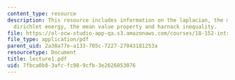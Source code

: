 ```yaml
---
content_type: resource
description: This resource includes information on the laplacian, the maximum principle,
  dirichlet energy, the mean value property and harnack inequality.
file: https://ol-ocw-studio-app-qa.s3.amazonaws.com/courses/18-152-introduction-to-partial-differential-equations-fall-2005/7fbca0b83afcfc989cfb3e2626053076_lecture1.pdf
file_type: application/pdf
parent_uid: 2a38a77e-a133-705c-7227-27043181253a
resourcetype: Document
title: lecture1.pdf
uid: 7fbca0b8-3afc-fc98-9cfb-3e2626053076
---
```

